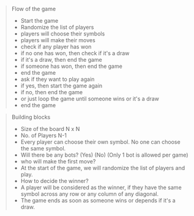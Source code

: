  > Flow of the game
 > - Start the game
 > - Randomize the list of players
 > - players will choose their symbols
 > - players will make their moves
 > - check if any player has won
 > - if no one has won, then check if it's a draw
 > - if it's a draw, then end the game
 > - if someone has won, then end the game
 > - end the game
 > - ask if they want to play again
 > - if yes, then start the game again
 > - if no, then end the game
 > - or just loop the game until someone wins or it's a draw
 > - end the game



 > Building blocks
> - Size of the board N x N
>- No. of Players N-1
>- Every player can choose their own symbol. No one can choose the same symbol.
>- Will there be any bots? (Yes) (No) (Only 1 bot is allowed per game)
>- who will make the first move?
>- At the start of the game, we will randomize the list of players and play.
>- How to decide the winner?
 >- A player will be considered as the winner, if they have the same symbol across any row or any column of any diagonal.
>- The game ends as soon as someone wins or depends if it's a draw.